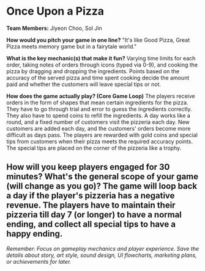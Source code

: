 # Once Upon a Pizza

**Team Members:** Jiyeon Choo, Sol Jin

**How would you pitch your game in one line?**
"It's like Good Pizza, Great Pizza meets memory game but in a fairytale world."

**What is the key mechanic(s) that make it fun?**
Varying time limits for each order, taking notes of orders through icons (typed via 0-9), and cooking the pizza by dragging and dropping the ingredients.
Points based on the accuracy of the served pizza and time spent cooking decide the amount paid and whether the customers will leave special tips or not. 

**How does the game actually play? (Core Game Loop)**
The players receive orders in the form of shapes that mean certain ingredients for the pizza. 
They have to go through trial and error to guess the ingredients correctly. They also have to spend coins to refill the ingredients. 
A day works like a round, and a fixed number of customers visit the pizzeria each day. 
New customers are added each day, and the customers' orders become more difficult as days pass. 
The players are rewarded with gold coins and special tips from customers when their pizza meets the required accuracy points. 
The special tips are placed on the corner of the pizzeria like a trophy. 

**How will you keep players engaged for 30 minutes? What's the general scope of your game (will change as you go)?**
The game will loop back a day if the player's pizzeria has a negative revenue. 
The players have to maintain their pizzeria till day 7 (or longer) to have a normal ending, and collect all special tips to have a happy ending.
---
*Remember: Focus on gameplay mechanics and player experience. Save the details about story, art style, sound design, UI flowcharts, marketing plans, or achievements for later.*
